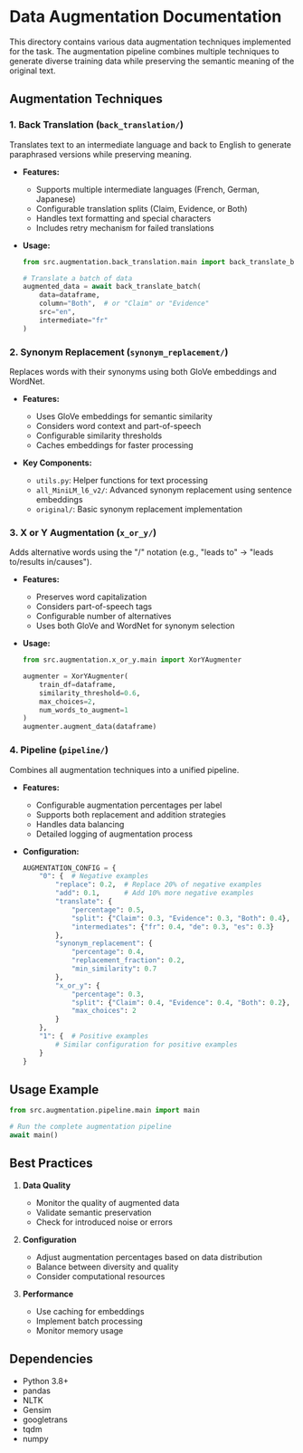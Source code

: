 # Data Augmentation Documentation

This directory contains various data augmentation techniques implemented for the task. The augmentation pipeline combines multiple techniques to generate diverse training data while preserving the semantic meaning of the original text.

## Augmentation Techniques

### 1. Back Translation (`back_translation/`)

Translates text to an intermediate language and back to English to generate paraphrased versions while preserving meaning.

- **Features:**

  - Supports multiple intermediate languages (French, German, Japanese)
  - Configurable translation splits (Claim, Evidence, or Both)
  - Handles text formatting and special characters
  - Includes retry mechanism for failed translations

- **Usage:**

  ```python
  from src.augmentation.back_translation.main import back_translate_batch

  # Translate a batch of data
  augmented_data = await back_translate_batch(
      data=dataframe,
      column="Both",  # or "Claim" or "Evidence"
      src="en",
      intermediate="fr"
  )
  ```

### 2. Synonym Replacement (`synonym_replacement/`)

Replaces words with their synonyms using both GloVe embeddings and WordNet.

- **Features:**

  - Uses GloVe embeddings for semantic similarity
  - Considers word context and part-of-speech
  - Configurable similarity thresholds
  - Caches embeddings for faster processing

- **Key Components:**
  - `utils.py`: Helper functions for text processing
  - `all_MiniLM_l6_v2/`: Advanced synonym replacement using sentence embeddings
  - `original/`: Basic synonym replacement implementation

### 3. X or Y Augmentation (`x_or_y/`)

Adds alternative words using the "/" notation (e.g., "leads to" → "leads to/results in/causes").

- **Features:**

  - Preserves word capitalization
  - Considers part-of-speech tags
  - Configurable number of alternatives
  - Uses both GloVe and WordNet for synonym selection

- **Usage:**

  ```python
  from src.augmentation.x_or_y.main import XorYAugmenter

  augmenter = XorYAugmenter(
      train_df=dataframe,
      similarity_threshold=0.6,
      max_choices=2,
      num_words_to_augment=1
  )
  augmenter.augment_data(dataframe)
  ```

### 4. Pipeline (`pipeline/`)

Combines all augmentation techniques into a unified pipeline.

- **Features:**

  - Configurable augmentation percentages per label
  - Supports both replacement and addition strategies
  - Handles data balancing
  - Detailed logging of augmentation process

- **Configuration:**
  ```python
  AUGMENTATION_CONFIG = {
      "0": {  # Negative examples
          "replace": 0.2,  # Replace 20% of negative examples
          "add": 0.1,      # Add 10% more negative examples
          "translate": {
              "percentage": 0.5,
              "split": {"Claim": 0.3, "Evidence": 0.3, "Both": 0.4},
              "intermediates": {"fr": 0.4, "de": 0.3, "es": 0.3}
          },
          "synonym_replacement": {
              "percentage": 0.4,
              "replacement_fraction": 0.2,
              "min_similarity": 0.7
          },
          "x_or_y": {
              "percentage": 0.3,
              "split": {"Claim": 0.4, "Evidence": 0.4, "Both": 0.2},
              "max_choices": 2
          }
      },
      "1": {  # Positive examples
          # Similar configuration for positive examples
      }
  }
  ```

## Usage Example

```python
from src.augmentation.pipeline.main import main

# Run the complete augmentation pipeline
await main()
```

## Best Practices

1. **Data Quality**

   - Monitor the quality of augmented data
   - Validate semantic preservation
   - Check for introduced noise or errors

2. **Configuration**

   - Adjust augmentation percentages based on data distribution
   - Balance between diversity and quality
   - Consider computational resources

3. **Performance**
   - Use caching for embeddings
   - Implement batch processing
   - Monitor memory usage

## Dependencies

- Python 3.8+
- pandas
- NLTK
- Gensim
- googletrans
- tqdm
- numpy
